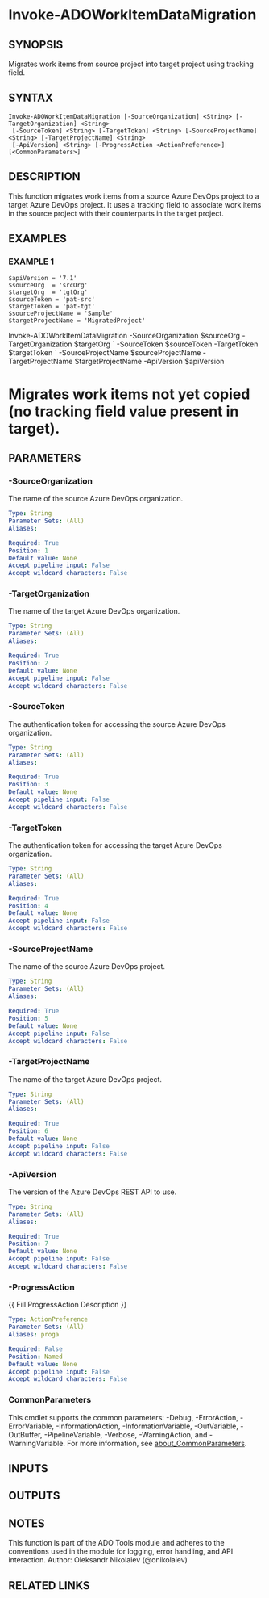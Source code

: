 ﻿---
external help file: ado.tools-help.xml
Module Name: ado.tools
online version:
schema: 2.0.0
---

# Invoke-ADOWorkItemDataMigration

## SYNOPSIS
Migrates work items from source project into target project using tracking field.

## SYNTAX

```
Invoke-ADOWorkItemDataMigration [-SourceOrganization] <String> [-TargetOrganization] <String>
 [-SourceToken] <String> [-TargetToken] <String> [-SourceProjectName] <String> [-TargetProjectName] <String>
 [-ApiVersion] <String> [-ProgressAction <ActionPreference>] [<CommonParameters>]
```

## DESCRIPTION
This function migrates work items from a source Azure DevOps project to a target Azure DevOps project.
It uses a tracking field to associate work items in the source project with their counterparts in the target project.

## EXAMPLES

### EXAMPLE 1
```
$apiVersion = '7.1'
$sourceOrg  = 'srcOrg'
$targetOrg  = 'tgtOrg'
$sourceToken = 'pat-src'
$targetToken = 'pat-tgt'
$sourceProjectName = 'Sample'
$targetProjectName = 'MigratedProject'
```

Invoke-ADOWorkItemDataMigration -SourceOrganization $sourceOrg -TargetOrganization $targetOrg \`
    -SourceToken $sourceToken -TargetToken $targetToken \`
    -SourceProjectName $sourceProjectName -TargetProjectName $targetProjectName -ApiVersion $apiVersion
# Migrates work items not yet copied (no tracking field value present in target).

## PARAMETERS

### -SourceOrganization
The name of the source Azure DevOps organization.

```yaml
Type: String
Parameter Sets: (All)
Aliases:

Required: True
Position: 1
Default value: None
Accept pipeline input: False
Accept wildcard characters: False
```

### -TargetOrganization
The name of the target Azure DevOps organization.

```yaml
Type: String
Parameter Sets: (All)
Aliases:

Required: True
Position: 2
Default value: None
Accept pipeline input: False
Accept wildcard characters: False
```

### -SourceToken
The authentication token for accessing the source Azure DevOps organization.

```yaml
Type: String
Parameter Sets: (All)
Aliases:

Required: True
Position: 3
Default value: None
Accept pipeline input: False
Accept wildcard characters: False
```

### -TargetToken
The authentication token for accessing the target Azure DevOps organization.

```yaml
Type: String
Parameter Sets: (All)
Aliases:

Required: True
Position: 4
Default value: None
Accept pipeline input: False
Accept wildcard characters: False
```

### -SourceProjectName
The name of the source Azure DevOps project.

```yaml
Type: String
Parameter Sets: (All)
Aliases:

Required: True
Position: 5
Default value: None
Accept pipeline input: False
Accept wildcard characters: False
```

### -TargetProjectName
The name of the target Azure DevOps project.

```yaml
Type: String
Parameter Sets: (All)
Aliases:

Required: True
Position: 6
Default value: None
Accept pipeline input: False
Accept wildcard characters: False
```

### -ApiVersion
The version of the Azure DevOps REST API to use.

```yaml
Type: String
Parameter Sets: (All)
Aliases:

Required: True
Position: 7
Default value: None
Accept pipeline input: False
Accept wildcard characters: False
```

### -ProgressAction
{{ Fill ProgressAction Description }}

```yaml
Type: ActionPreference
Parameter Sets: (All)
Aliases: proga

Required: False
Position: Named
Default value: None
Accept pipeline input: False
Accept wildcard characters: False
```

### CommonParameters
This cmdlet supports the common parameters: -Debug, -ErrorAction, -ErrorVariable, -InformationAction, -InformationVariable, -OutVariable, -OutBuffer, -PipelineVariable, -Verbose, -WarningAction, and -WarningVariable. For more information, see [about_CommonParameters](http://go.microsoft.com/fwlink/?LinkID=113216).

## INPUTS

## OUTPUTS

## NOTES
This function is part of the ADO Tools module and adheres to the conventions used in the module for logging, error handling, and API interaction.
Author: Oleksandr Nikolaiev (@onikolaiev)

## RELATED LINKS
